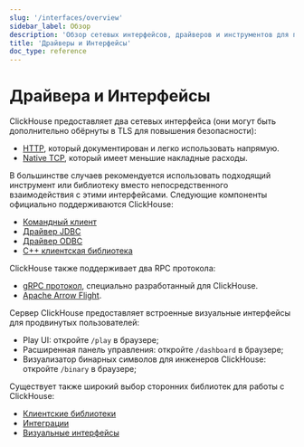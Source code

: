 ```yaml
---
slug: '/interfaces/overview'
sidebar_label: Обзор
description: 'Обзор сетевых интерфейсов, драйверов и инструментов для подключения'
title: 'Драйверы и Интерфейсы'
doc_type: reference
---
```

# Драйвера и Интерфейсы

ClickHouse предоставляет два сетевых интерфейса (они могут быть дополнительно обёрнуты в TLS для повышения безопасности):

- [HTTP](http.md), который документирован и легко использовать напрямую.
- [Native TCP](../interfaces/tcp.md), который имеет меньшие накладные расходы.

В большинстве случаев рекомендуется использовать подходящий инструмент или библиотеку вместо непосредственного взаимодействия с этими интерфейсами. Следующие компоненты официально поддерживаются ClickHouse:

- [Командный клиент](../interfaces/cli.md)
- [Драйвер JDBC](../interfaces/jdbc.md)
- [Драйвер ODBC](../interfaces/odbc.md)
- [C++ клиентская библиотека](../interfaces/cpp.md)

ClickHouse также поддерживает два RPC протокола:
- [gRPC протокол](grpc.md), специально разработанный для ClickHouse.
- [Apache Arrow Flight](arrowflight.md).

Сервер ClickHouse предоставляет встроенные визуальные интерфейсы для продвинутых пользователей:

- Play UI: откройте `/play` в браузере;
- Расширенная панель управления: откройте `/dashboard` в браузере;
- Визуализатор бинарных символов для инженеров ClickHouse: откройте `/binary` в браузере;

Существует также широкий выбор сторонних библиотек для работы с ClickHouse:

- [Клиентские библиотеки](../interfaces/third-party/client-libraries.md)
- [Интеграции](../interfaces/third-party/integrations.md)
- [Визуальные интерфейсы](../interfaces/third-party/gui.md)